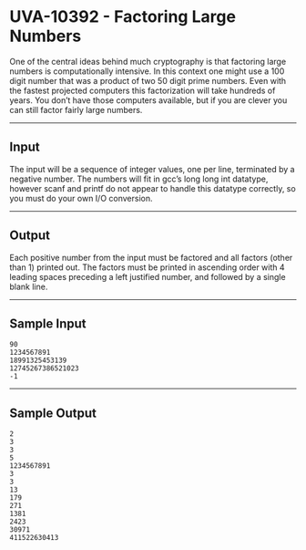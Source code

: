 # UVA-10392 - Factoring Large Numbers

One of the central ideas behind much cryptography is that factoring large numbers is computationally intensive. In this context one might use a 100 digit number that was a product of two 50 digit prime numbers. Even with the fastest projected computers this factorization will take hundreds of years.
You don’t have those computers available, but if you are clever you can still factor fairly large numbers.

---
## Input

The input will be a sequence of integer values, one per line, terminated by a negative number. The numbers will fit in gcc’s long long int datatype, however scanf and printf do not appear to handle this datatype correctly, so you must do your own I/O conversion.

---
## Output

Each positive number from the input must be factored and all factors (other than 1) printed out. The factors must be printed in ascending order with 4 leading spaces preceding a left justified number, and followed by a single blank line.

---
## Sample Input

```
90
1234567891
18991325453139
12745267386521023
-1
```

---
## Sample Output

```
2
3
3
5
1234567891
3
3
13
179
271
1381
2423
30971
411522630413
```